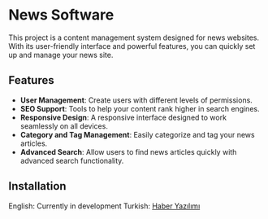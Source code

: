 # News Software

This project is a content management system designed for news websites. With its user-friendly interface and powerful features, you can quickly set up and manage your news site.

## Features

- **User Management**: Create users with different levels of permissions.
- **SEO Support**: Tools to help your content rank higher in search engines.
- **Responsive Design**: A responsive interface designed to work seamlessly on all devices.
- **Category and Tag Management**: Easily categorize and tag your news articles.
- **Advanced Search**: Allow users to find news articles quickly with advanced search functionality.

## Installation

English: Currently in development
Turkish: [Haber Yazılımı](https://eniyihaberyazilimi.com.tr/haber-yazilimi-nedir/)



